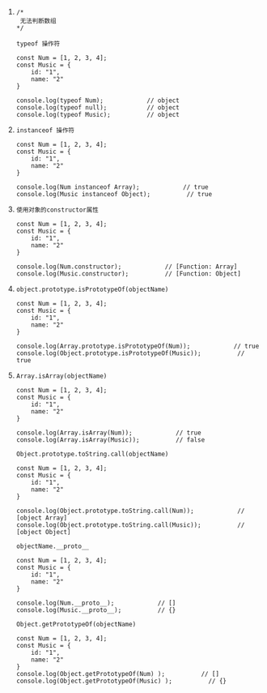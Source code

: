 1. ```
   /*
   	无法判断数组
   */
   
   typeof 操作符
   
   const Num = [1, 2, 3, 4];
   const Music = {
       id: "1",
       name: "2"
   }
   
   console.log(typeof Num);            // object
   console.log(typeof null);           // object
   console.log(typeof Music);          // object
   ```

   

2. ```
   instanceof 操作符
   
   const Num = [1, 2, 3, 4];
   const Music = {
       id: "1",
       name: "2"
   }
   
   console.log(Num instanceof Array);            // true
   console.log(Music instanceof Object);          // true
   ```

   

3. ```
   使用对象的constructor属性
   
   const Num = [1, 2, 3, 4];
   const Music = {
       id: "1",
       name: "2"
   }
   
   console.log(Num.constructor);            // [Function: Array]
   console.log(Music.constructor);          // [Function: Object]
   ```

   

4. ```
   object.prototype.isPrototypeOf(objectName)
   
   const Num = [1, 2, 3, 4];
   const Music = {
       id: "1",
       name: "2"
   }
   
   console.log(Array.prototype.isPrototypeOf(Num));            // true
   console.log(Object.prototype.isPrototypeOf(Music));          // true
   ```

5. ```
   Array.isArray(objectName)
   
   const Num = [1, 2, 3, 4];
   const Music = {
       id: "1",
       name: "2"
   }
   
   console.log(Array.isArray(Num));            // true
   console.log(Array.isArray(Music));          // false
   ```

   ```
   Object.prototype.toString.call(objectName)
   
   const Num = [1, 2, 3, 4];
   const Music = {
       id: "1",
       name: "2"
   }
   
   console.log(Object.prototype.toString.call(Num));            // [object Array]
   console.log(Object.prototype.toString.call(Music));          // [object Object]
   ```

   ```
   objectName.__proto__
   
   const Num = [1, 2, 3, 4];
   const Music = {
       id: "1",
       name: "2"
   }
   
   console.log(Num.__proto__);            // []
   console.log(Music.__proto__);          // {}
   ```

   ```
   Object.getPrototypeOf(objectName)
   
   const Num = [1, 2, 3, 4];
   const Music = {
       id: "1",
       name: "2"
   }
   console.log(Object.getPrototypeOf(Num) );          // []
   console.log(Object.getPrototypeOf(Music) );          // {}
   ```

   

